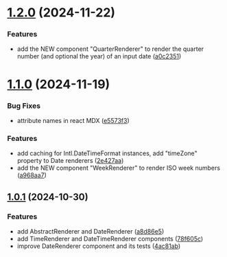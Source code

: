 # [1.2.0](https://github.com/khatastroffik/react-text-renderer-components/compare/v1.1.0...v1.2.0) (2024-11-22)


### Features

* add the NEW component "QuarterRenderer" to render the quarter number (and optional the  year) of an input date ([a0c2351](https://github.com/khatastroffik/react-text-renderer-components/commit/a0c2351486529532f90b9a990dc9083e82d72a8a))



# [1.1.0](https://github.com/khatastroffik/react-text-renderer-components/compare/v1.0.1...v1.1.0) (2024-11-19)


### Bug Fixes

* attribute names in react MDX ([e5573f3](https://github.com/khatastroffik/react-text-renderer-components/commit/e5573f3904e480115913544489f5fcc4db9d76b5))


### Features

* add caching for Intl.DateTimeFormat instances, add "timeZone" property to Date renderers ([2e427aa](https://github.com/khatastroffik/react-text-renderer-components/commit/2e427aad88612d152ef08b2d1504dc1dae96d81a))
* add the NEW component "WeekRenderer" to render ISO week numbers ([a968aa7](https://github.com/khatastroffik/react-text-renderer-components/commit/a968aa7d20b34f7180f466ff77e92ea1ec8095e3))



## [1.0.1](https://github.com/khatastroffik/react-text-renderer-components/compare/a8d86e58f5678c8146b254b1381382a77cf1145e...v1.0.1) (2024-10-30)


### Features

* add AbstractRenderer and DateRenderer ([a8d86e5](https://github.com/khatastroffik/react-text-renderer-components/commit/a8d86e58f5678c8146b254b1381382a77cf1145e))
* add TimeRenderer and DateTimeRenderer components ([78f605c](https://github.com/khatastroffik/react-text-renderer-components/commit/78f605c7e7f89c1a897eebb537a93739577f04d5))
* improve DateRenderer component and its tests ([4ac81ab](https://github.com/khatastroffik/react-text-renderer-components/commit/4ac81abf9ad07014b924139e6edb540f72b4197a))



